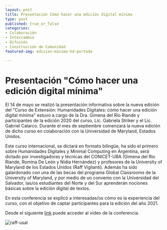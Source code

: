 ```yaml
---
layout: post
title: Presentación Cómo hacer una edición digital mínima
type: post
published: true_or_false
categories:
- Colaboración
- Intercambio
- Difusión
- Construcción de Comunidad
featured-img: edicion-minima-hd-portada

---
```


# Presentación "Cómo hacer una edición digital mínima"

El 14 de mayo se realizó la presentación  informativa sobre la nueva edición del "Curso de Extensión: Humanidades Digitales: cómo hacer una edición digital mínima" estuvo a cargo de la Dra. Gimena del Río Riande y participantes de la edición 2020 del curso, Lic. Gabriela Striker y el Lic. Gabriel Calarco. Durante el mes de septiembre comenzará la nueva edición de dicho curso  en colaboración con la Universidad de Maryland, Estados Unidos.

Este curso internacional, se dictará en formato bilingüe, ha sido el primero sobre Humanidades Digitales y Minimal Computing en Argentina, será dictado por investigadoras y técnicas del CONICET-UBA (Gimena del Rio Riande, Romina De León y Nidia Hernández) y profesores de la University of Maryland de los Estados Unidos (Raff Viglianti). Además ha sido galardonado con una de las becas del programa Global Classrooms de la University of Maryland, y por medio de un convenio con la Universidad del Salvador, las/os estudiantes del Norte y del Sur aprenderán nociones básicas sobre la edición digital de textos.

En esta conferencia se explicó a interesadas/os cómo es la experiencia del curso, con el objetivo de captar participantes para la edición del año 2021.

Desde el siguiente <a href="https://www.youtube.com/watch?v=O67fjrmIQAg">link</a> puede acceder al video de la conferencia.

![raff-usal](/assets/img/posts/post-edicion-minima-hd.jpg)
